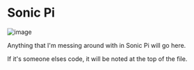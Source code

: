 # Sonic Pi

![image](https://user-images.githubusercontent.com/64992493/178083355-5a68e196-2227-45d3-9acf-65b9d12643df.png)

Anything that I'm messing around with in Sonic Pi will go here.

If it's someone elses code, it will be noted at the top of the file.
